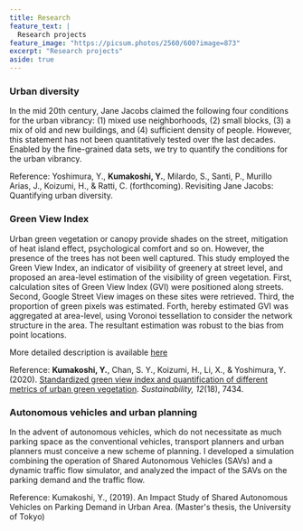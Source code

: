 ```yaml
---
title: Research
feature_text: |
  Research projects
feature_image: "https://picsum.photos/2560/600?image=873"
excerpt: "Research projects"
aside: true
---
```


### Urban diversity
In the mid 20th century, Jane Jacobs claimed the following four conditions for the urban vibrancy: (1) mixed use neighborhoods, (2) small blocks, (3) a mix of old and new buildings, and (4) sufficient density of people. However, this statement has not been quantitatively tested over the last decades. Enabled by the fine-grained data sets, we try to quantify the conditions for the urban vibrancy.

Reference:
Yoshimura, Y., **Kumakoshi, Y.**, Milardo, S., Santi, P., Murillo Arias, J., Koizumi, H., & Ratti, C. (forthcoming). Revisiting Jane Jacobs: Quantifying urban diversity.


### Green View Index
Urban green vegetation or canopy provide shades on the street, mitigation of heat island effect, psychological comfort and so on. However, the presence of the trees has not been well captured. This study employed the Green View Index, an indicator of visibility of greenery at street level, and proposed an area-level estimation of the visibility of green vegetation. First, calculation sites of Green View Index (GVI) were positioned along streets. Second, Google Street View images on these sites were retrieved. Third, the proportion of green pixels was estimated. Forth, hereby estimated GVI was aggregated at area-level, using Voronoi tessellation to consider the network structure in the area. The resultant estimation was robust to the bias from point locations.

More detailed description is available [here](https://urbansciences.jp/1379/)

Reference:
**Kumakoshi, Y.**, Chan, S. Y., Koizumi, H., Li, X., & Yoshimura, Y. (2020). [Standardized green view index and quantification of different metrics of urban green vegetation](https://www.mdpi.com/2071-1050/12/18/7434). _Sustainability, 12_(18), 7434.

### Autonomous vehicles and urban planning
In the advent of autonomous vehicles, which do not necessitate as much parking space as the conventional vehicles, transport planners and urban planners must conceive a new scheme of planning. I developed a simulation combining the operation of Shared Autonomous Vehicles (SAVs) and a dynamic traffic flow simulator, and analyzed the impact of the SAVs on the parking demand and the traffic flow.

Reference:
Kumakoshi, Y., (2019). An Impact Study of Shared Autonomous Vehicles on Parking Demand in Urban Area. (Master's thesis, the University of Tokyo)